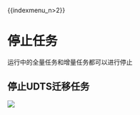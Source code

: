 {{indexmenu_n>2}}

# 停止任务

运行中的全量任务和增量任务都可以进行停止

## 停止UDTS迁移任务

![](http://udts-doc.cn-bj.ufileos.com/deleteandstop.png)

